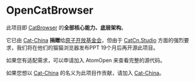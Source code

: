 # OpenCatBrowser
此项目即 [CatBrowser](https://github.com/cat-china/CatBrowser) 的**全部核心能力、底层架构**。

它已由 [Cat-China](https://github.com/cat-china) **捐赠**给[原子开放基金会](https://github.com/AtomOpen)，但由于 [CatCn.Studio](https://github.com/cat-china) 方面的强烈要求，我们将在他们的猫猫浏览器发布PPT 19个月后再开源此项目。

如果您有适配需求，可以申请加入 AtomOpen 来查看完整的源代码。

如果您想以 [Cat-China](https://github.com/cat-china) 的名义为此项目作贡献，请加入 [Cat-China](https://github.com/cat-china)。

